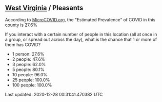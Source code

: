 
## [West Virginia](/united-states/west-virginia) / Pleasants

According to [MicroCOVID.org](http://microcovid.org),
the "Estimated Prevalence" of COVID in this county is 27.6%

If you interact with a certain number of people in this location
(all at once in a group, or spread out across the day), what is the chance that
1 or more of them has COVID?

- 1 person: 27.6%
- 2 people: 47.6%
- 3 people: 62.0%
- 5 people: 80.1%
- 10 people: 96.0%
- 25 people: 100.0%
- 100 people: 100.0%

Last updated: 2020-12-28 00:31:41.470382 UTC
